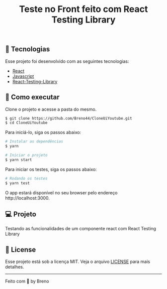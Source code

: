<h1 align="center">
  Teste no Front feito com React Testing Library
</h1>

<br>

## 🧪 Tecnologias

Esse projeto foi desenvolvido com as seguintes tecnologias:

- [React](https://reactjs.org)
- [Javascript](https://www.javascript.com/)
- [React-Testing-Library](https://testing-library.com/docs/react-testing-library/intro/)

## 🚀 Como executar

Clone o projeto e acesse a pasta do mesmo.

```bash
$ git clone https://github.com/Breno44/CloneUiYoutube.git
$ cd CloneUiYoutube
```

Para iniciá-lo, siga os passos abaixo:

```bash
# Instalar as dependências
$ yarn

# Iniciar o projeto
$ yarn start
```

Para iniciar os testes, siga os passos abaixo:

```bash
# Rodando os testes
$ yarn test
```

O app estará disponível no seu browser pelo endereço http://localhost:3000.

## 💻 Projeto

Testando as funcionalidades de um componente react com React Testing Library

## 📝 License

Esse projeto está sob a licença MIT. Veja o arquivo [LICENSE](LICENSE.md) para mais detalhes.

---

Feito com 💜 by Breno
